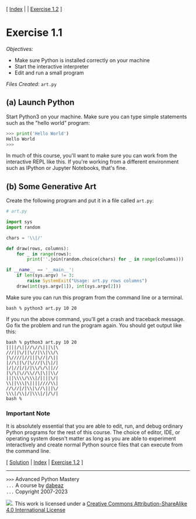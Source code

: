 \[ [Index](index.md) | []() | [Exercise 1.2](ex1_2.md) \]

# Exercise 1.1

*Objectives:*

- Make sure Python is installed correctly on your machine
- Start the interactive interpreter
- Edit and run a small program

*Files Created:* `art.py`

## (a) Launch Python

Start Python3 on your machine.  Make sure you can type simple
statements such as the "hello world" program:

```python
>>> print('Hello World')
Hello World
>>>
```

In much of this course, you'll want to make sure you can work from
the interactive REPL like this.   If you're working from a different
environment such as IPython or Jupyter Notebooks, that's fine.

## (b) Some Generative Art

Create the following program and put it in a file called `art.py`:

```python
# art.py

import sys
import random

chars = '\\|/'

def draw(rows, columns):
    for _ in range(rows):
        print(''.join(random.choice(chars) for _ in range(columns)))

if __name__ == '__main__':
    if len(sys.argv) != 3:
        raise SystemExit("Usage: art.py rows columns")
    draw(int(sys.argv[1]), int(sys.argv[2]))
```

Make sure you can run this program from the command line or a terminal.

```
bash % python3 art.py 10 20
```

If you run the above command, you'll get a crash and traceback message.
Go fix the problem and run the program again.  You should get output like
this:

```
bash % python3 art.py 10 20
||||/\||//\//\|||\|\
///||\/||\//|\\|\\/\
|\////|//|||\//|/\||
|//\||\/|\///|\|\|/|
|/|//|/|/|\\/\/\||//
|\/\|\//\\//\|\||\\/
|||\\\\/\\\|/||||\/|
\\||\\\|\||||////\\|
//\//|/|\\|\//\|||\/
\\\|/\\|/|\\\|/|/\/|
bash %
```

### Important Note

It is absolutely essential that you are able to edit, run, and debug
ordinary Python programs for the rest of this course.  The choice
of editor, IDE, or operating system doesn't matter as long as you
are able to experiment interactively and create normal Python source
files that can execute from the command line.


\[ [Solution](soln1_1.md) | [Index](index.md) | [Exercise 1.2](ex1_2.md) \]



----
`>>>` Advanced Python Mastery  
`...` A course by [dabeaz](https://www.dabeaz.com)  
`...` Copyright 2007-2023  

![](https://i.creativecommons.org/l/by-sa/4.0/88x31.png). This work is licensed under a [Creative Commons Attribution-ShareAlike 4.0 International License](http://creativecommons.org/licenses/by-sa/4.0/)
